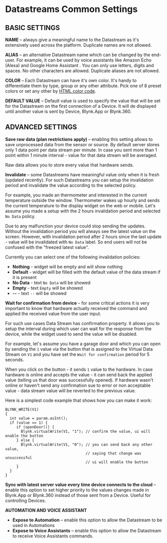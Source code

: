 # Datastreams Common Settings

## BASIC SETTINGS

**NAME** – always give a meaningful name to the Datastream as it's extensively used across the platform. Duplicate names are not allowed.

**ALIAS** – an alternative Datastream name which can be changed by the end-user. For example, it can be used by voice assistants like Amazon Echo \(Alexa\) and Google Home Assistant . You can only use letters, digits and spaces. No other characters are allowed. Duplicate aliases are not allowed.

**COLOR** – Each Datastream can have it's own color. It's handy to differentiate them by type, group or any other attribute. Pick one of 8 preset colors or set any other by [HTML color code](https://html-color-codes.info/).

**DEFAULT VALUE** – Default value is used to specify the value that will be set for the Datastream on the first connection of a Device. It will de displayed until another value is sent by Device, Blynk.App or Blynk.360.

## ADVANCED SETTINGS

**Save raw data \(plan restrictions apply\)** – enabling this setting allows to save unprocessed data from the sensor or source. By default server stores only 1 data point per data stream per minute. In case you sent more than 1 point within 1 minute interval - value for that data stream will be averaged.

Raw data allows you to store every value that hardware sends.

**Invalidate** – some Datastreams have meaningful value only when it is fresh \(updated recently\). For such Datastreams you can setup the invalidation period and invalidate the value according to the selected policy.   
  
For example, you made an thermometer and interested in the current temperature outside the window. Thermometer wakes up hourly and sends the current temperature to the display widget on the web or mobile. Let's assume you made a setup with the 2 hours invalidation period and selected `No Data` policy.  
  
Due to any malfunction your device could stop sending the updates. Without the invalidation period you will always see the latest value on the screen. However, with invalidation period after 2 hours since the last update - value will be invalidated with `No Data` label. So end users will not be confused with the "freezed latest value".

Currently you can select one of the following invalidation policies:

* **Nothing** - widget will be empty and will show nothing
* **Default** - widget will be filled with the default value of the data stream if it is present
* **No Data** - text `No Data` will be showed
* **Empty** - text `Empty` will be showed
* **--** - text `--` will be showed

**Wait for confirmation from device** – for some critical actions it is very important to know that hardware actually received the command and applied the received value from the user input.

For such use cases Data Stream has confirmation property. It allows you to setup the interval during which user can wait for the response from the device, while the widget used to send the value will be disabled.

For example, let's assume you have a garage door and which you can open by sending the `1` value via the button that is assigned to the Virtual Data Stream on `V1` and you have set the `Wait for confirmation` period for 5 seconds.

When you click on the button - it sends `1` value to the hardware. In case hardware is online and accepts the value - it can send back the applied value \(telling us that door was successfully opened\). If hardware wasn't online or haven't send any confirmation sue to error or non acceptable value - data stream value will be reverted to the previous value.

Here is a simplest code example that shows how you can make it work:

```text
BLYNK_WRITE(V1)
{   
  int value = param.asInt();
  if (value == 1) {
     if (openDoor()) {
       Blynk.virtualWrite(V1, "1"); // confirm the value, ui will enable the button
     } else {
       Blynk.virtualWrite(V1, "0"); // you can send back any other value, 
                                    // saying that change was unsuccessful
                                    // ui will enable the button
     }
  }
}
```

**Sync with latest server value every time device connects to the cloud** – enable this option to set higher priority to the values changes made in Blynk.App or Blynk.360 instead of those sent from a Device. Useful for controlling Devices.

**AUTOMATION AND VOICE ASSISTANT**

* **Expose to Automation** – enable this option to allow the Datastream to be used in Automations
* **Expose to Voice Assistants** – enable this option to allow the Datastream to receive Voice Assistants commands.





